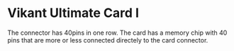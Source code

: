 # Vikant Ultimate Card  I

The connector has 40pins in one row. The card has a memory chip with 40 pins that are more or less connected directely to the card connector.
